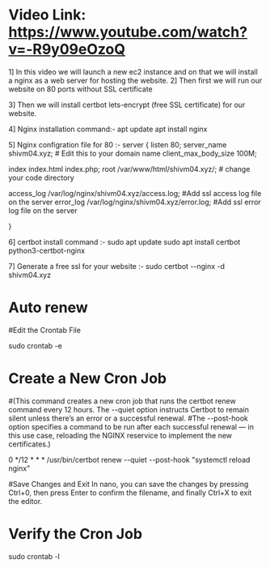 # Video Link: https://www.youtube.com/watch?v=-R9y09eOzoQ

1] In this video we will launch a new ec2 instance and on that we will install a nginx as a web server for hosting the website.
2] Then first we will run our website on 80 ports without SSL certificate

3] Then we will install certbot lets-encrypt (free SSL certificate) for our website.

4] Nginx installation command:- 
apt update
apt install nginx

5] Nginx configration file for 80 :-
server {
listen 80;
server_name shivm04.xyz; # Edit this to your domain name
client_max_body_size 100M;
 
  index index.html index.php;
  root /var/www/html/shivm04.xyz/;  # change your code directory

   access_log  /var/log/nginx/shivm04.xyz/access.log;           #Add ssl access log file on the server
   error_log   /var/log/nginx/shivm04.xyz/error.log;             #Add ssl error log file on the server

 }

6] certbot install command :- 
sudo apt update
sudo apt install certbot python3-certbot-nginx

7] Generate a free ssl for your website :-
sudo certbot --nginx -d shivm04.xyz

# Auto renew 
#Edit the Crontab File

sudo crontab -e

# Create a New Cron Job 
#(This command creates a new cron job that runs the certbot renew command every 12 hours. The --quiet option instructs Certbot to remain silent unless there’s an error or a successful renewal. 
#The --post-hook option specifies a command to be run after each successful renewal — in this use case, reloading the NGINX reservice to implement the new certificates.)

0 */12 * * * /usr/bin/certbot renew --quiet --post-hook "systemctl reload nginx"

#Save Changes and Exit
In nano, you can save the changes by pressing Ctrl+0, then press Enter to confirm the filename, and finally Ctrl+X to exit the editor.

# Verify the Cron Job

sudo crontab -l

